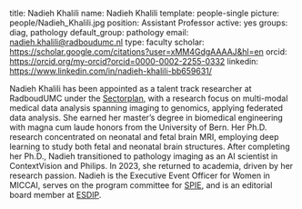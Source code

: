 title: Nadieh Khalili
name: Nadieh Khalili
template: people-single
picture: people/Nadieh_Khalili.jpg
position: Assistant Professor
active: yes
groups: diag, pathology
default_group: pathology
email: nadieh.khalili@radboudumc.nl
type: faculty
scholar: https://scholar.google.com/citations?user=xMM4GdgAAAAJ&hl=en
orcid: https://orcid.org/my-orcid?orcid=0000-0002-2255-0332
linkedin: https://www.linkedin.com/in/nadieh-khalili-bb659631/

Nadieh Khalili has been appointed as a talent track researcher at RadboudUMC under the [Sectorplan](https://www.radboudumc.nl/en/projects/sector-plan-medische-en-gezondheidswetenschappen), with a research focus on multi-modal medical data analysis spanning imaging to genomics, applying federated data analysis. She earned her master’s degree in biomedical engineering with magna cum laude honors from the University of Bern. Her Ph.D. research concentrated on neonatal and fetal brain MRI, employing deep learning to study both fetal and neonatal brain structures. After completing her Ph.D., Nadieh transitioned to pathology imaging as an AI scientist in ContextVision and Philips. In 2023, she returned to academia, driven by her research passion. Nadieh is the Executive Event Officer for Women in MICCAI, serves on the program committee for [SPIE](https://spie.org/MI/conferencedetails/digital-and-computational-pathology?SSO=1), and is an editorial board member at [ESDIP](https://digitalpathologysociety.org/).






